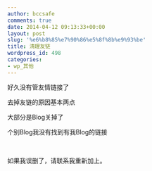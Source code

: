 ```yaml
---
author: bccsafe
comments: true
date: 2014-04-12 09:13:33+00:00
layout: post
slug: '%e6%b8%85%e7%90%86%e5%8f%8b%e9%93%be'
title: 清理友链
wordpress_id: 498
categories:
- wp_其他
---
```


好久没有管友情链接了

去掉友链的原因基本两点

大部分是Blog关掉了

个别Blog我没有找到有我Blog的链接

 

如果我误删了，请联系我重新加上。
